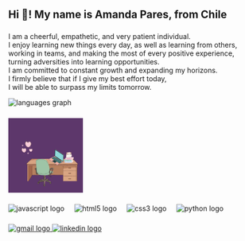 <h2 align="left">Hi 👋! My name is Amanda Pares, from Chile</h2>

###
<div class="descripcion-sobremi">
            <p>I am a cheerful, empathetic, and very patient individual.<br>
                I enjoy learning new things every day,
                as well as learning from others,<br>
                working in teams, and making the most of every positive experience,<br>
                turning adversities into learning opportunities.<br>
                I am committed to constant growth and expanding my horizons.<br>
                I firmly believe that if I give my best effort today,<br>
                I will be able to surpass my limits tomorrow.
            </p>
</div>

<div align="left">
  <img src="https://github-readme-stats.vercel.app/api/top-langs?username=AParesFernandez&locale=en&hide_title=false&layout=compact&card_width=320&langs_count=5&theme=dracula&hide_border=false" height="150" alt="languages graph"  />
</div>


###

<img align="center" height="150" src="/workflows/imagen kawai para mi perfil de github.gif"  />

###

<div align="left">
  <img src="https://cdn.jsdelivr.net/gh/devicons/devicon/icons/javascript/javascript-original.svg" height="30" alt="javascript logo"  />
  <img width="12" />
  <img src="https://cdn.jsdelivr.net/gh/devicons/devicon/icons/html5/html5-original.svg" height="30" alt="html5 logo"  />
  <img width="12" />
  <img src="https://cdn.jsdelivr.net/gh/devicons/devicon/icons/css3/css3-original.svg" height="30" alt="css3 logo"  />
  <img width="12" />
  <img src="https://cdn.jsdelivr.net/gh/devicons/devicon/icons/python/python-original.svg" height="30" alt="python logo"  />
  <img width="12" />
</div>

###

<div align="left">
  <a href="mailto:amandapares87@gmail.com">
  <img src="https://img.shields.io/static/v1?message=Gmail&logo=gmail&label=&color=D14836&logoColor=white&labelColor=&style=for-the-badge" height="35" alt="gmail logo"  />
  </a>
  <a href="https://www.linkedin.com/in/amanda-pares-fern%C3%A1ndez-developer/">
  <img src="https://img.shields.io/static/v1?message=LinkedIn&logo=linkedin&label=&color=0077B5&logoColor=white&labelColor=&style=for-the-badge" height="35" alt="linkedin logo"  />
  </a>
</div>

###

<br clear="both">

###
